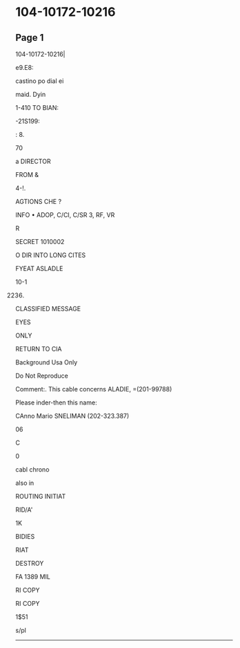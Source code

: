 # 104-10172-10216

## Page 1

104-10172-10216|

e9.E8:

castino po dial ei

maid. Dyin

1-410 TO BIAN:

-21S199:

: 8.

70

a DIRECTOR

FROM &

4-!.

AGTIONS CHE ?

INFO • ADOP, C/CI, C/SR 3, RF, VR

R

SECRET 1010002

O DIR INTO LONG CITES

FYEAT ASLADLE

10-1

2236)

CLASSIFIED MESSAGE

EYES

ONLY

RETURN TO CIA

Background Usa Only

Do Not Reproduce

Comment:. This cable concerns ALADIE, =(201-99788)

Please inder-then this name:

CAnno Mario SNELIMAN (202-323.387)

06

C

0

cabl chrono

also in

ROUTING INITIAT

RID/A'

1K

BIDIES

RIAT

DESTROY

FA 1389 MIL

RI COPY

RI COPY

1$51

s/pl

---

